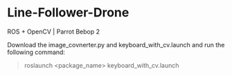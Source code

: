 # Line-Follower-Drone
ROS + OpenCV | Parrot Bebop 2

Download the image_covnerter.py and keyboard_with_cv.launch and run the following command:

> roslaunch <package_name> keyboard_with_cv.launch
